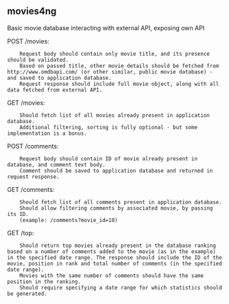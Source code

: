 ## movies4ng
Basic movie database interacting with external API, exposing own API

POST /movies:

        ​Request body should contain only movie title, and its presence should be validated.
        Based on passed title, other movie details should be fetched from http://www.omdbapi.com/ (or other similar, public movie database) - and saved to application database.
        Request response should include full movie object, along with all data fetched from external API.

GET /movies:

        ​Should fetch list of all movies already present in application database.
        Additional filtering, sorting is fully optional - but some implementation is a bonus.

POST /comments:

        ​Request body should contain ID of movie already present in database, and comment text body.
        Comment should be saved to application database and returned in request response.

GET /comments:

        ​Should fetch list of all comments present in application database.
        Should allow filtering comments by associated movie, by passing its ID.
        (example: /comments?movie_id=10)

GET /top:

        ​Should return top movies already present in the database ranking based on a number of comments added to the movie (as in the example) in the specified date range. The response should include the ID of the movie, position in rank and total number of comments (in the specified date range).
        Movies with the same number of comments should have the same position in the ranking.
        Should require specifying a date range for which statistics should be generated.
